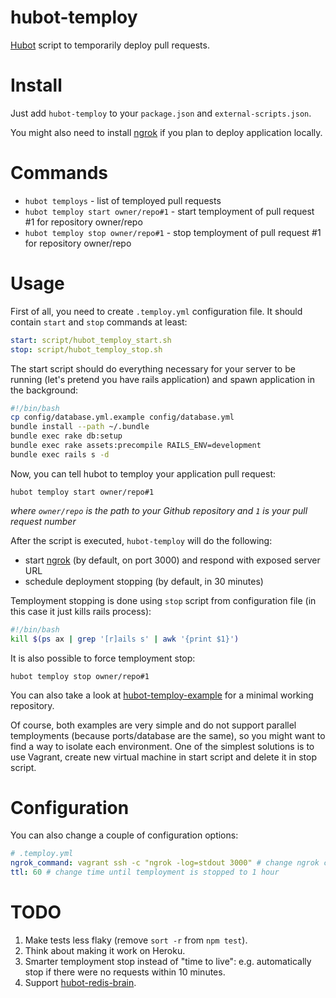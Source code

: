 # hubot-temploy

[Hubot](https://hubot.github.com/) script to temporarily deploy pull requests.

# Install

Just add `hubot-temploy` to your `package.json` and `external-scripts.json`.

You might also need to install [ngrok](https://ngrok.com/) if you plan to deploy application locally.

# Commands

* `hubot temploys` - list of temployed pull requests
* `hubot temploy start owner/repo#1` - start temployment of pull request #1 for repository owner/repo
* `hubot temploy stop owner/repo#1` - stop temployment of pull request #1 for repository owner/repo

# Usage

First of all, you need to create `.temploy.yml` configuration file. It should contain `start` and `stop` commands at least:

```yaml
start: script/hubot_temploy_start.sh
stop: script/hubot_temploy_stop.sh
```

The start script should do everything necessary for your server to be running (let's pretend you have rails application) and spawn application in the background:

```bash
#!/bin/bash
cp config/database.yml.example config/database.yml
bundle install --path ~/.bundle
bundle exec rake db:setup
bundle exec rake assets:precompile RAILS_ENV=development
bundle exec rails s -d
```

Now, you can tell hubot to temploy your application pull request:

```
hubot temploy start owner/repo#1
```

_where `owner/repo` is the path to your Github repository and `1` is your pull request number_

After the script is executed, `hubot-temploy` will do the following:

* start [ngrok](https://ngrok.com/) (by default, on port 3000) and respond with exposed server URL
* schedule deployment stopping (by default, in 30 minutes)

Temployment stopping is done using `stop` script from configuration file (in this case it just kills rails process):

```bash
#!/bin/bash
kill $(ps ax | grep '[r]ails s' | awk '{print $1}')
```

It is also possible to force temployment stop:

```
hubot temploy stop owner/repo#1
```

You can also take a look at [hubot-temploy-example](https://github.com/p0deje/hubot-temploy-example) for a minimal working repository.

Of course, both examples are very simple and do not support parallel temployments (because ports/database are the same), so you might want to find a way to isolate each environment. One of the simplest solutions is to use Vagrant, create new virtual machine in start script and delete it in stop script.

# Configuration

You can also change a couple of configuration options:

```yaml
# .temploy.yml
ngrok_command: vagrant ssh -c "ngrok -log=stdout 3000" # change ngrok command to use (note that "-log=stdout" is mandatory)
ttl: 60 # change time until temployment is stopped to 1 hour
```

# TODO

1. Make tests less flaky (remove `sort -r` from `npm test`).
2. Think about making it work on Heroku.
3. Smarter temployment stop instead of "time to live": e.g. automatically stop if there were no requests within 10 minutes.
4. Support [hubot-redis-brain](https://github.com/hubot-scripts/hubot-redis-brain).
